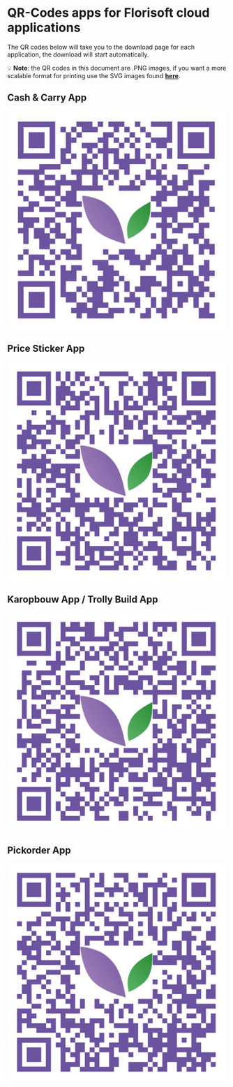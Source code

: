 # QR-Codes apps for Florisoft cloud applications

The QR codes below will take you to the download page for each application, the download will start automatically. 

:bulb: **Note**: the QR codes in this document are .PNG images, if you want a more scalable format for printing use the SVG images found **[here](../Cloud%20App%20QR-Codes/SVG%20images/)**.

## Cash & Carry App

<img src="PNG images/C&C App QR.png" width="500" height="500">

## Price Sticker App

<img src="PNG images/Sticker App QR.png" width="500" height="500">

## Karopbouw App / Trolly Build App

<img src="PNG images/Karopbouw App QR.png" width="500" height="500">

## Pickorder App

<img src="PNG images/Pickorder App QR.png" width="500" height="500">
